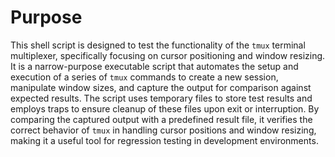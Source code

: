 # Purpose
This shell script is designed to test the functionality of the `tmux` terminal multiplexer, specifically focusing on cursor positioning and window resizing. It is a narrow-purpose executable script that automates the setup and execution of a series of `tmux` commands to create a new session, manipulate window sizes, and capture the output for comparison against expected results. The script uses temporary files to store test results and employs traps to ensure cleanup of these files upon exit or interruption. By comparing the captured output with a predefined result file, it verifies the correct behavior of `tmux` in handling cursor positions and window resizing, making it a useful tool for regression testing in development environments.
